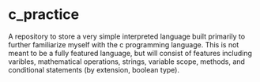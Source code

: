 # c_practice

A repository to store a very simple interpreted language built primarily to further familiarize myself with the c programming language. This is not meant to be a fully featured language, but will consist of features including varibles, mathematical operations, strings, variable scope, methods, and conditional statements (by extension, boolean type). 
